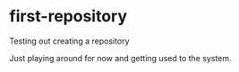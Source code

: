 first-repository
================

Testing out creating a repository

Just playing around for now and getting used to the system.
